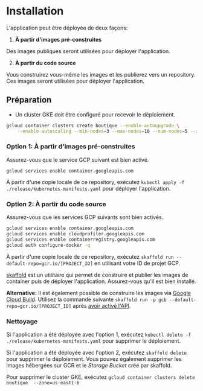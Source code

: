 # Installation

L'application peut être déployée de deux façons:


1. **À partir d'images pré-construites**


Des images publiques seront utilisées pour déployer l'application.

2. **À partir du code source**


Vous construirez vous-même les images et les publierez vers un repository. Ces images seront utilisées pour déployer l'application.


## Préparation

   - Un cluster GKE doit être configuré pour recevoir le déploiement.
   ```sh
   gcloud container clusters create boutique --enable-autoupgrade \
       --enable-autoscaling --min-nodes=3 --max-nodes=10 --num-nodes=5 --zone=us-east1-b
   ```

### Option 1: À partir d'images pré-construites
Assurez-vous que le service GCP suivant est bien activé.

`gcloud services enable container.googleapis.com`

À partir d'une copie locale de ce repository, exécutez `kubectl apply -f ./release/kubernetes-manifests.yaml` pour déployer l'application.


### Option 2: À partir du code source
Assurez-vous que les services GCP suivants sont bien activés.

```sh
gcloud services enable container.googleapis.com
gcloud services enable cloudprofiler.googleapis.com
gcloud services enable containerregistry.googleapis.com
gcloud auth configure-docker -q
```
À partir d'une copie locale de ce repository, exécutez `skaffold run --default-repo=gcr.io/[PROJECT_ID]` en utilisant votre ID de projet GCP.

[skaffold]( https://skaffold.dev/docs/install/) est un utilitaire qui permet de construire et publier les images de container puis de déployer l'application. Assurez-vous qu'il est bien installé.

**Alternative:** Il est également possible de construire les images via [Google Cloud Build](https://cloud.google.com/build?hl=fr).
    Utilisez la commande suivante `skaffold run -p gcb --default-repo=gcr.io/[PROJECT_ID]` après [avoir activé l'API](https://console.cloud.google.com/flows/enableapi?apiid=cloudbuild.googleapis.com).

### Nettoyage

Si l'application a été déployée avec l'option 1, exécutez  `kubectl delete -f ./release/kubernetes-manifests.yaml` pour supprimer le déploiement.

Si l'application a été déployée avec l'option 2, exécutez  `skaffold delete` pour supprimer le déploiement. Vous pouvez également supprimer les images hébergées sur GCR et le _Storage Bucket_ créé par skaffold.

Pour supprimer le cluster GKE, exécutez `gcloud container clusters delete boutique  --zone=us-east1-b`
